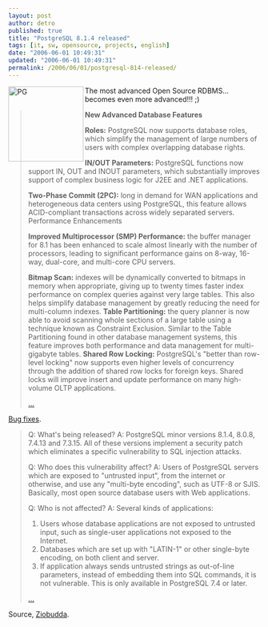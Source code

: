 ```yaml
---
layout: post
author: detro
published: true
title: "PostgreSQL 8.1.4 released"
tags: [it, sw, opensource, projects, english]
date: "2006-06-01 10:49:31"
updated: "2006-06-01 10:49:31"
permalink: /2006/06/01/postgresql-814-released/
---
```


<img src="http://www.bimboflap.it/risorse/servizi/coloriamo/B.N/elefante.gif" width="150" align="left" alt="PG" />
The most advanced Open Source RDBMS... becomes even more advanced!!! ;)
<blockquote><strong>New Advanced Database Features</strong>

<strong>Roles:</strong> PostgreSQL now supports database roles, which simplify the management of large numbers of users with complex overlapping database rights.

<strong>IN/OUT Parameters:</strong> PostgreSQL functions now support IN, OUT and INOUT parameters, which substantially improves support of complex business logic for J2EE and .NET applications.

<strong>Two-Phase Commit (2PC):</strong> long in demand for WAN applications and heterogeneous data centers using PostgreSQL, this feature allows ACID-compliant transactions across widely separated servers.
Performance Enhancements

<strong>Improved Multiprocessor (SMP) Performance:</strong> the buffer manager for 8.1 has been enhanced to scale almost linearly with the number of processors, leading to significant performance gains on 8-way, 16-way, dual-core, and multi-core CPU servers.

<strong>Bitmap Scan:</strong> indexes will be dynamically converted to bitmaps in memory when appropriate, giving up to twenty times faster index performance on complex queries against very large tables. This also helps simplify database management by greatly reducing the need for multi-column indexes.
<strong>
Table Partitioning:</strong> the query planner is now able to avoid scanning whole sections of a large table using a technique known as Constraint Exclusion. Similar to the Table Partitioning found in other database management systems, this feature improves both performance and data management for multi-gigabyte tables.
<strong>
Shared Row Locking:</strong> PostgreSQL's "better than row-level locking" now supports even higher levels of concurrency through the addition of shared row locks for foreign keys. Shared locks will improve insert and update performance on many high-volume OLTP applications.

<a href="http://www.postgresql.org/docs/whatsnew">...</a>
</blockquote>

<a href="http://www.postgresql.org/docs/techdocs.52">Bug fixes</a>.
<blockquote> Q: What's being released?
A: PostgreSQL minor versions 8.1.4, 8.0.8, 7.4.13 and 7.3.15. All of these versions implement a security patch which eliminates a specific vulnerability to SQL injection attacks.

Q: Who does this vulnerability affect?
A: Users of PostgreSQL servers which are exposed to "untrusted input", from the internet or otherwise, and use any "multi-byte encoding", such as UTF-8 or SJIS. Basically, most open source database users with Web applications.

Q: Who is not affected?
A: Several kinds of applications:

   1. Users whose database applications are not exposed to untrusted input, such as single-user applications not exposed to the Internet.
   2. Databases which are set up with "LATIN-1" or other single-byte encoding, on both client and server.
   3. If application always sends untrusted strings as out-of-line parameters, instead of embedding them into SQL commands, it is not vulnerable. This is only available in PostgreSQL 7.4 or later.

<a href="http://www.postgresql.org/docs/techdocs.48">...</a>
</blockquote>

Source, <a href="http://www.ziobudda.net/">Ziobudda</a>.



